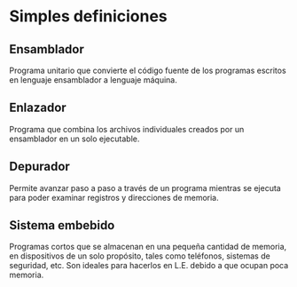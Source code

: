 # Simples definiciones

## Ensamblador

Programa unitario que convierte el código fuente de los programas escritos en lenguaje ensamblador a lenguaje máquina.

## Enlazador

Programa que combina los archivos individuales creados por un ensamblador en un solo ejecutable.

## Depurador

Permite avanzar paso a paso a través de un programa mientras se ejecuta para poder examinar registros y direcciones de memoria.

## Sistema embebido

Programas cortos que se almacenan en una pequeña cantidad de memoria, en dispositivos de un solo propósito, tales como teléfonos, sistemas de seguridad, etc. Son ideales para hacerlos en L.E. debido a que ocupan poca memoria.

